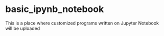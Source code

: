 # basic_ipynb_notebook

This is a place where customized programs written on Jupyter Notebook will be uploaded
